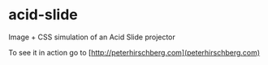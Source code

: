 # acid-slide
Image + CSS simulation of an Acid Slide projector

To see it in action go to [http://peterhirschberg.com](peterhirschberg.com)


